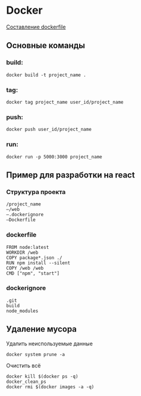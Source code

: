 # Docker

[Составление dockerfile](https://gist.github.com/GeorgeKanchev/31c331148ad10203719beecb725af912)

## Основные команды
### build:
```
docker build -t project_name .
```

### tag:
```
docker tag project_name user_id/project_name
```

### push:
```
docker push user_id/project_name
```

### run:
```
docker run -p 5000:3000 project_name
```

## Пример для разработки на react

### Структура проекта
```
/project_name
—/web
—.dockerignore
—Dockerfile
```

### dockerfile
```
FROM node:latest
WORKDIR /web
COPY package*.json ./
RUN npm install --silent
COPY /web /web
CMD ["npm", "start"]
```

### dockerignore
```
.git
build
node_modules
```

## Удаление мусора
Удалить неиспользуемые данные
```
docker system prune -a
```

Очистить всё
```
docker kill $(docker ps -q)
docker_clean_ps
docker rmi $(docker images -a -q)
```

